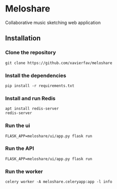 # Meloshare
Collaborative music sketching web application

## Installation
### Clone the repository
```
git clone https://github.com/xavierfav/meloshare
```

### Install the dependencies
```
pip install -r requirements.txt
```

### Install and run Redis
```
apt install redis-server
redis-server
```

### Run the ui
```
FLASK_APP=meloshare/ui/app.py flask run
```

### Run the API
```
FLASK_APP=meloshare/ui/app.py flask run
```

### Run the worker
```
celery worker -A meloshare.celeryapp:app -l info
```
